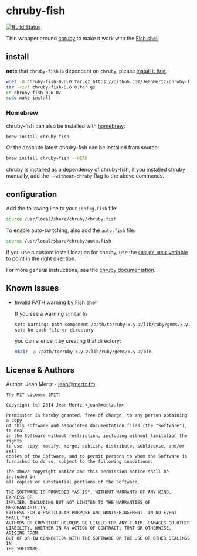 # chruby-fish

[![Build Status](http://img.shields.io/travis/JeanMertz/chruby-fish.svg)][ci]

Thin wrapper around [chruby][] to make it work with the [Fish shell][]

## install

**note** that `chruby-fish` is dependent on `chruby`, please
[install it first][].

```bash
wget -O chruby-fish-0.6.0.tar.gz https://github.com/JeanMertz/chruby-fish/archive/v0.6.0.tar.gz
tar -xzvf chruby-fish-0.6.0.tar.gz
cd chruby-fish-0.6.0/
sudo make install
```

### Homebrew

chruby-fish can also be installed with [homebrew][]:

```sh
brew install chruby-fish
```

Or the absolute latest chruby-fish can be installed from source:

```sh
brew install chruby-fish --HEAD
```

chruby is installed as a dependency of chruby-fish, if you installed chruby
manually, add the `--without-chruby` flag to the above commands.

## configuration

Add the following line to your `config.fish` file:

```sh
source /usr/local/share/chruby/chruby.fish
```

To enable auto-switching, also add the `auto.fish` file:

```sh
source /usr/local/share/chruby/auto.fish
```

If you use a custom install location for chruby, use the
[`CHRUBY_ROOT` variable][chruby_root] to point in the right direction.

For more general instructions, see the [chruby documentation][].

## Known Issues

* Invalid PATH warning by Fish shell

  If you see a warning similar to

  ```txt
  set: Warning: path component /path/to/ruby-x.y.z/lib/ruby/gems/x.y.z/bin may not be valid in PATH.
  set: No such file or directory
  ```

  you can silence it by creating that directory:

  ```sh
  mkdir -p /path/to/ruby-x.y.z/lib/ruby/gems/x.y.z/bin
  ```

## License & Authors

Author: Jean Mertz - jean@mertz.fm

```text
The MIT License (MIT)

Copyright (c) 2014 Jean Mertz <jean@mertz.fm>

Permission is hereby granted, free of charge, to any person obtaining a copy
of this software and associated documentation files (the "Software"), to deal
in the Software without restriction, including without limitation the rights
to use, copy, modify, merge, publish, distribute, sublicense, and/or sell
copies of the Software, and to permit persons to whom the Software is
furnished to do so, subject to the following conditions:

The above copyright notice and this permission notice shall be included in
all copies or substantial portions of the Software.

THE SOFTWARE IS PROVIDED "AS IS", WITHOUT WARRANTY OF ANY KIND, EXPRESS OR
IMPLIED, INCLUDING BUT NOT LIMITED TO THE WARRANTIES OF MERCHANTABILITY,
FITNESS FOR A PARTICULAR PURPOSE AND NONINFRINGEMENT. IN NO EVENT SHALL THE
AUTHORS OR COPYRIGHT HOLDERS BE LIABLE FOR ANY CLAIM, DAMAGES OR OTHER
LIABILITY, WHETHER IN AN ACTION OF CONTRACT, TORT OR OTHERWISE, ARISING FROM,
OUT OF OR IN CONNECTION WITH THE SOFTWARE OR THE USE OR OTHER DEALINGS IN
THE SOFTWARE.
```

[ci]: http://travis-ci.org/JeanMertz/chruby-fish
[gittip]: https://www.gittip.com/JeanMertz
[chruby]: https://github.com/postmodern/chruby
[fish shell]: http://fishshell.com
[install it first]: https://github.com/postmodern/chruby#install
[homebrew]: http://brew.sh/
[chruby_root]: https://github.com/JeanMertz/chruby-fish/blob/ad62361884941067485df6c417959cdc2a42c182/share/chruby/chruby.fish#L33-L34
[chruby documentation]: https://github.com/postmodern/chruby#chruby
